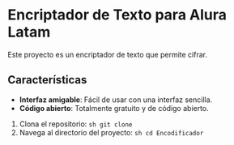 # Encriptador de Texto para Alura Latam

Este proyecto es un encriptador de texto que permite cifrar. 

## Características

- **Interfaz amigable**: Fácil de usar con una interfaz sencilla.
- **Código abierto**: Totalmente gratuito y de código abierto.


1. Clona el repositorio:
    ```sh git clone  ```
2. Navega al directorio del proyecto:
    ```sh cd Encodificador ```

